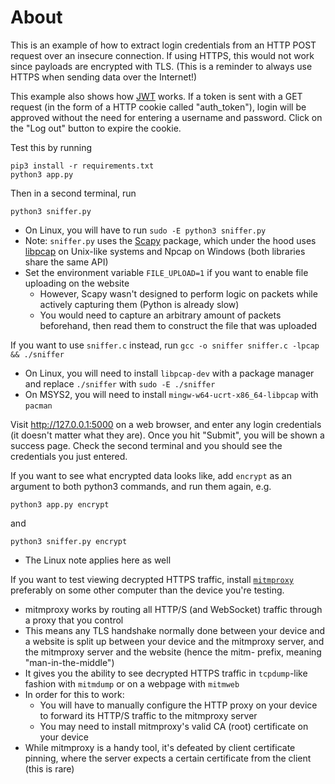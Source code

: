 # About

This is an example of how to extract login credentials from an HTTP POST request over an insecure connection. If using HTTPS, this would not work since payloads are encrypted with TLS. (This is a reminder to always use HTTPS when sending data over the Internet!)

This example also shows how [JWT](https://jwt.io/introduction) works. If a token is sent with a GET request (in the form of a HTTP cookie called "auth_token"), login will be approved without the need for entering a username and password. Click on the "Log out" button to expire the cookie.

Test this by running

```
pip3 install -r requirements.txt
python3 app.py
```

Then in a second terminal, run

```
python3 sniffer.py
```

- On Linux, you will have to run `sudo -E python3 sniffer.py`
- Note: `sniffer.py` uses the [Scapy](https://scapy.readthedocs.io/en/latest/usage.html) package, which under the hood uses [libpcap](https://en.wikipedia.org/wiki/Pcap) on Unix-like systems and Npcap on Windows (both libraries share the same API)
- Set the environment variable `FILE_UPLOAD=1` if you want to enable file uploading on the website
    - However, Scapy wasn't designed to perform logic on packets while actively capturing them (Python is already slow)
    - You would need to capture an arbitrary amount of packets beforehand, then read them to construct the file that was uploaded

If you want to use `sniffer.c` instead, run `gcc -o sniffer sniffer.c -lpcap && ./sniffer`

- On Linux, you will need to install `libpcap-dev` with a package manager and replace `./sniffer` with `sudo -E ./sniffer`
- On MSYS2, you will need to install `mingw-w64-ucrt-x86_64-libpcap` with `pacman`

Visit http://127.0.0.1:5000 on a web browser, and enter any login credentials (it doesn't matter what they are). Once you hit "Submit", you will be shown a success page. Check the second terminal and you should see the credentials you just entered.

If you want to see what encrypted data looks like, add `encrypt` as an argument to both python3 commands, and run them again, e.g.

```
python3 app.py encrypt
```

and

```
python3 sniffer.py encrypt
```

- The Linux note applies here as well

If you want to test viewing decrypted HTTPS traffic, install [`mitmproxy`](https://mitmproxy.org/) preferably on some other computer than the device you're testing.

- mitmproxy works by routing all HTTP/S (and WebSocket) traffic through a proxy that you control
- This means any TLS handshake normally done between your device and a website is split up between your device and the mitmproxy server, and the mitmproxy server and the website (hence the mitm- prefix, meaning "man-in-the-middle")
- It gives you the ability to see decrypted HTTPS traffic in `tcpdump`-like fashion with `mitmdump` or on a webpage with `mitmweb`
- In order for this to work:
    - You will have to manually configure the HTTP proxy on your device to forward its HTTP/S traffic to the mitmproxy server
    - You may need to install mitmproxy's valid CA (root) certificate on your device
- While mitmproxy is a handy tool, it's defeated by client certificate pinning, where the server expects a certain certificate from the client (this is rare)
